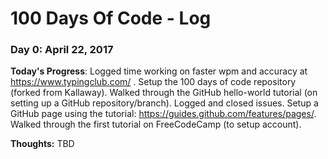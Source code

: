 # 100 Days Of Code - Log

### Day 0: April 22, 2017

**Today's Progress**: Logged time working on faster wpm and accuracy at https://www.typingclub.com/ . Setup the 100 days of code repository (forked from Kallaway). Walked through the GitHub hello-world tutorial (on setting up a GitHub repository/branch). Logged and closed issues. Setup a GitHub page using the tutorial: https://guides.github.com/features/pages/. Walked through the first tutorial on FreeCodeCamp (to setup account).

**Thoughts:** TBD

